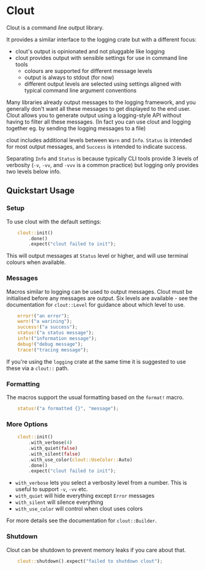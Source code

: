 # Clout

Clout is a *c*ommand *l*ine *out*put library.

It provides a similar interface to the logging crate but with a different focus:
* clout's output is opinionated and not pluggable like logging
* clout provides output with sensible settings for use in command line tools
   * colours are supported for different message levels
   * output is always to stdout (for now)
   * different output levels are selected using settings aligned with typical
     command line argument conventions

Many libraries already output messages to the logging framework, and you generally
don't want all these messages to get displayed to the end user. Clout allows you to
generate output using a logging-style API without having to filter all these messages.
(In fact you can use clout and logging together eg. by sending the logging messages to a file)

clout includes additional levels between `Warn` and `Info`. `Status` is intended
for most output messages, and `Success` is intended to indicate success.

Separating `Info` and `Status`  is because typically CLI tools provide 3 levels of verbosity
(`-v`, `-vv`, and `-vvv` is a common practice) but logging only provides two levels below info.

## Quickstart Usage

### Setup
To use clout with the default settings:
```rust
    clout::init()
        .done()
        .expect("clout failed to init");
```
This will output messages at `Status` level or higher, and will
use terminal colours when available.

### Messages
Macros similar to logging can be used to output messages.
Clout must be initialised before any messages are output.
Six levels are available - see the documentation for `clout::Level` for
guidance about which level to use.
```rust
    error!("an error");
    warn!("a warining");
    success!("a success");
    status!("a status message");
    info!("information message");
    debug!("debug message");
    trace!("tracing message");
```
If you're using the `logging` crate at the same time it is suggested to use
these via a `clout::` path.

### Formatting
The macros support the usual formatting based on the `format!` macro.
```rust
    status!("a formatted {}", "message");
```

### More Options
```rust
    clout::init()
        .with_verbose(4)
        .with_quiet(false)
        .with_silent(false)
        .with_use_color(clout::UseColor::Auto)
        .done()
        .expect("clout failed to init");
``` 

* `with_verbose` lets you select a verbosity level from a number. This is useful
  to support `-v`, `-vv` etc.
* `with_quiet` will hide everything except `Error` messages
* `with_silent` will silence everything
* `with_use_color` will control when clout uses colors

For more details see the documentation for `clout::Builder`.

### Shutdown
Clout can be shutdown to prevent memory leaks if you care about that.
```rust
    clout::shutdown().expect("failed to shutdown clout");
```
